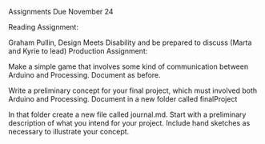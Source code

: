 Assignments Due November 24

Reading Assignment:

Graham Pullin, Design Meets Disability and be prepared to discuss (Marta and Kyrie to lead)
Production Assignment:

Make a simple game that involves some kind of communication between Arduino and Processing. Document as before.

Write a preliminary concept for your final project, which must involved both Arduino and Processing. Document in a new folder called finalProject

In that folder create a new file called journal.md. Start with a preliminary description of what you intend for your project. Include hand sketches as necessary to illustrate your concept.
